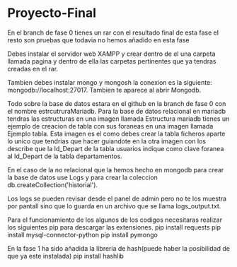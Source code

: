 # Proyecto-Final
En el branch de fase 0 tienes un rar con el resultado final de esta fase el resto son pruebas que todavia no hemos añadido en esta fase

Debes instalar el servidor web XAMPP y crear dentro de el una carpeta llamada pagina y dentro de ella las carpetas pertinentes que ya tendras creadas en el rar.

Tambien debes instalar mongo y mongosh la conexion es la siguiente: mongodb://localhost:27017. Tambien te aparece al abrir Mongodb.

Todo sobre la base de datos estara en el github en la branch de fase 0 con el nombre estrcutruraMariadb.
Para la base de datos relacional en mariadb tendras las estructuras en una imagen llamada Estructura mariadb tienes un ejemplo de creacion de tabla con sus foraneas en una imagen llamada Ejemplo tabla.
Esta imagen es el como debes crear la tabla ficheros aparte lo unico que tendrias que hacer guiandote en la otra imagen con los describe que la Id_Depart de la tabla usuarios indique como clave foranea al Id_Depart de la tabla departamentos.

En el caso de la no relacional que la hemos hecho en mongodb para crear la base de datos use Logs y para crear la coleccion db.createCollection('historial').

Los logs se pueden revisar desde el panel de admin pero no te los muestra por pantall sino que lo guarda en un archivo que se llama logs_output.txt.

Para el funcionamiento de los algunos de los codigos necesitaras realizar los siguientes pip para descargar las extensiones.
pip install requests
pip install mysql-connector-python
pip install pymongo

En la fase 1 ha sido añadida la libreria de hash(puede haber la posibilidad de que ya este instalada)
pip install hashlib
